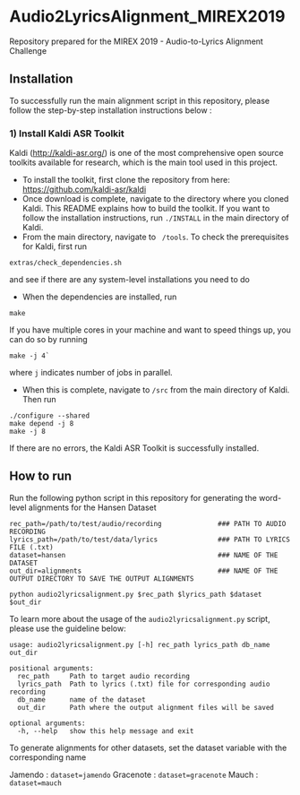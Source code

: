 # Audio2LyricsAlignment_MIREX2019

Repository prepared for the MIREX 2019 - Audio-to-Lyrics Alignment Challenge

## Installation

To successfully run the main alignment script in this repository, please follow the step-by-step installation instructions below :

### 1) Install Kaldi ASR Toolkit

Kaldi (http://kaldi-asr.org/) is one of the most comprehensive open source toolkits available for research, which is the main tool used in this project. 
   - To install the toolkit, first clone the repository from here: https://github.com/kaldi-asr/kaldi
   - Once download is complete, navigate to the directory where you cloned Kaldi. This README explains how to build the toolkit. If you want to follow the installation instructions, run ```./INSTALL``` in the main directory of Kaldi.
   - From the main directory, navigate to ``` /tools```. To check the prerequisites for Kaldi, first run
   
  ```
  extras/check_dependencies.sh
  ```
and see if there are any system-level installations you need to do  

   - When the dependencies are installed, run
   ```
   make 
   ```
   If you have multiple cores in your machine and want to speed things up, you can do so by running
   ``` 
   make -j 4`
   ```
where ``` j ``` indicates number of jobs in parallel.

  - When this is complete, navigate to ``` /src ``` from the main directory of Kaldi. Then run
  ```
  ./configure --shared
  make depend -j 8
  make -j 8
  ```
  If there are no errors, the Kaldi ASR Toolkit is successfully installed.

## How to run

Run the following python script in this repository for generating the word-level alignments for the Hansen Dataset

```
rec_path=/path/to/test/audio/recording              ### PATH TO AUDIO RECORDING
lyrics_path=/path/to/test/data/lyrics               ### PATH TO LYRICS FILE (.txt)
dataset=hansen                                      ### NAME OF THE DATASET
out_dir=alignments                                  ### NAME OF THE OUTPUT DIRECTORY TO SAVE THE OUTPUT ALIGNMENTS

python audio2lyricsalignment.py $rec_path $lyrics_path $dataset $out_dir
```
To learn more about the usage of the ``` audio2lyricsalignment.py ``` script, please use the guideline below:

```
usage: audio2lyricsalignment.py [-h] rec_path lyrics_path db_name out_dir

positional arguments:
  rec_path     Path to target audio recording
  lyrics_path  Path to lyrics (.txt) file for corresponding audio recording
  db_name      name of the dataset
  out_dir      Path where the output alignment files will be saved

optional arguments:
  -h, --help   show this help message and exit

```

To generate alignments for other datasets, set the dataset variable with the corresponding name

Jamendo : ```dataset=jamendo```
Gracenote : ```dataset=gracenote```
Mauch : ```dataset=mauch```
